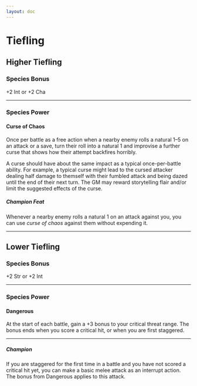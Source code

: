 ```yaml
---
layout: doc
---
```

# Tiefling

## Higher Tiefling

### Species Bonus

+2 Int or +2 Cha

---

### Species Power

#### Curse of Chaos

Once per battle as a free action when a nearby enemy rolls a natural 1–5 on an attack or a save, turn their roll into a natural 1 and improvise a further curse that shows how their attempt backfires horribly.

A curse should have about the same impact as a typical once-per-battle ability. For example, a typical curse might lead to the cursed attacker dealing half damage to themself with their fumbled attack and being dazed until the end of their next turn. The GM may reward storytelling flair and/or limit the suggested effects of the curse.

##### Champion Feat

Whenever a nearby enemy rolls a natural 1 on an attack against you, you can use _curse of chaos_ against them without expending it.

---

## Lower Tiefling

### Species Bonus

+2 Str or +2 Int

---

### Species Power

#### Dangerous

At the start of each battle, gain a +3 bonus to your critical threat range. The bonus ends when you score a critical hit, or when you are first staggered.

---

##### Champion

If you are staggered for the first time in a battle and you have not scored a critical hit yet, you can make a basic melee attack as an interrupt action. The bonus from Dangerous applies to this attack.
